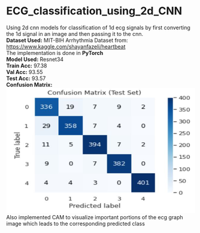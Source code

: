 # ECG_classification_using_2d_CNN
Using 2d cnn models for classification of 1d ecg signals by first converting the 1d signal in an image and then passing it to the cnn.
<br>
<b>Dataset Used:</b>  MIT-BIH Arrhythmia Dataset from: https://www.kaggle.com/shayanfazeli/heartbeat
<br>
The implementation is done in <b>PyTorch</b><br>
<b>Model Used:</b> Resnet34<br>
<b>Train Acc:</b> 97.38<br>
<b>Val Acc:</b> 93.55<br>
<b>Test Acc:</b> 93.57<br>
<b>Confusion Matrix:</b>
![Alt text](/Images/Confusion_Matrix.JPG?raw=true "Confusion Matrix")
<br>
Also implemented CAM to visualize important portions of the ecg graph image which leads to the corresponding predicted class
<br>
